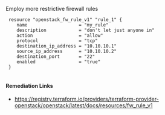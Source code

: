 
Employ more restrictive firewall rules

```hcl
 resource "openstack_fw_rule_v1" "rule_1" {
 	name                   = "my_rule"
 	description            = "don't let just anyone in"
 	action                 = "allow"
 	protocol               = "tcp"
 	destination_ip_address = "10.10.10.1"
 	source_ip_address      = "10.10.10.2"
 	destination_port       = "22"
 	enabled                = "true"
 }
 			
```

#### Remediation Links
 - https://registry.terraform.io/providers/terraform-provider-openstack/openstack/latest/docs/resources/fw_rule_v1

